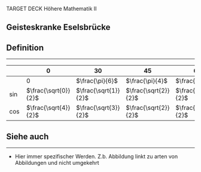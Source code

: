 
TARGET DECK
Höhere Mathematik II

Geisteskranke Eselsbrücke
--
## Definition
***

|        | $0$                  | $30$                 | $45$                 | $60$                 | $90$                 |
| ------ | -------------------- | -------------------- | -------------------- | -------------------- | -------------------- |
|        | $0$                  | $\frac{\pi}{6}$      | $\frac{\pi}{4}$      | $\frac{\pi}{3}$      | $\frac{\pi}{2}$      |
| $\sin$ | $\frac{\sqrt{0}}{2}$ | $\frac{\sqrt{1}}{2}$ | $\frac{\sqrt{2}}{2}$ | $\frac{\sqrt{3}}{2}$ | $\frac{\sqrt{4}}{2}$ |
| $\cos$ | $\frac{\sqrt{4}}{2}$ | $\frac{\sqrt{3}}{2}$ | $\frac{\sqrt{2}}{2}$ | $\frac{\sqrt{1}}{2}$ | $\frac{\sqrt{0}}{2}$ |

## Siehe auch
***
* Hier immer spezifischer Werden. Z.b. Abbildung linkt zu arten von Abbildungen und nicht umgekehrt